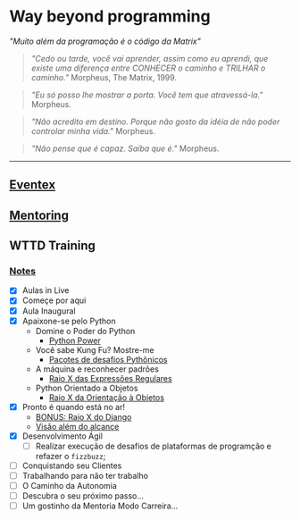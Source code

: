 # Way beyond programming

*"Muito além da programação é o código da Matrix"*

> *"Cedo ou tarde, você vai aprender, assim como eu aprendi,
> que existe uma diferença entre CONHECER o caminho e TRILHAR o caminho."*
> Morpheus, The Matrix, 1999.

> *"Eu só posso lhe mostrar a porta.
> Você tem que atravessá-la."* Morpheus.

> *"Não acredito em destino.
> Porque não gosto da idéia de não poder controlar minha vida."*
> Morpheus.

> *"Não pense que é capaz. Saiba que é."* Morpheus.

---

## [Eventex](eventex/README.md)

## [Mentoring](./mentoring)

## WTTD Training

### [Notes](wttd-training/notes)

- [X] Aulas in Live
- [X] Começe por aqui
- [X] Aula Inaugural
- [X] Apaixone-se pelo Python
    - Domine o Poder do Python
        - [Python Power](wttd-training/1-fall-in-love-with-python/python-power)
    - Você sabe Kung Fu? Mostre-me
        - [Pacotes de desafios Pythônicos](wttd-training/1-fall-in-love-with-python/package-challenge-pythonic)
    - A máquina e reconhecer padrões
        - [Raio X das Expressões Regulares](wttd-training/1-fall-in-love-with-python/x-ray-of-regular-expressions.md)
    - Python Orientado a Objetos
        - [Raio X da Orientação à Objetos](wttd-training/1-fall-in-love-with-python/object-oriented-python.md)
- [X] Pronto é quando está no ar!
    - [BONUS: Raio X do Django](wttd-training/2-ready-is-when-its-on-the-air/django-x-ray.md)
    - [Visão além do alcançe](wttd-training/2-ready-is-when-its-on-the-air/vision-beyond-reach.md)
- [X] Desenvolvimento Ágil
    - [ ] Realizar execução de desafios de plataformas de programção e refazer o `fizzbuzz`;
- [ ] Conquistando seu Clientes
- [ ] Trabalhando para não ter trabalho
- [ ] O Caminho da Autonomia
- [ ] Descubra o seu próximo passo...
- [ ] Um gostinho da Mentoria Modo Carreira...
